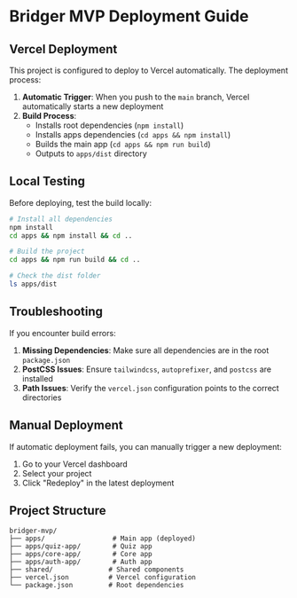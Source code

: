 # Bridger MVP Deployment Guide

## Vercel Deployment

This project is configured to deploy to Vercel automatically. The deployment process:

1. **Automatic Trigger**: When you push to the `main` branch, Vercel automatically starts a new deployment
2. **Build Process**: 
   - Installs root dependencies (`npm install`)
   - Installs apps dependencies (`cd apps && npm install`)
   - Builds the main app (`cd apps && npm run build`)
   - Outputs to `apps/dist` directory

## Local Testing

Before deploying, test the build locally:

```bash
# Install all dependencies
npm install
cd apps && npm install && cd ..

# Build the project
cd apps && npm run build && cd ..

# Check the dist folder
ls apps/dist
```

## Troubleshooting

If you encounter build errors:

1. **Missing Dependencies**: Make sure all dependencies are in the root `package.json`
2. **PostCSS Issues**: Ensure `tailwindcss`, `autoprefixer`, and `postcss` are installed
3. **Path Issues**: Verify the `vercel.json` configuration points to the correct directories

## Manual Deployment

If automatic deployment fails, you can manually trigger a new deployment:

1. Go to your Vercel dashboard
2. Select your project
3. Click "Redeploy" in the latest deployment

## Project Structure

```
bridger-mvp/
├── apps/                 # Main app (deployed)
├── apps/quiz-app/        # Quiz app
├── apps/core-app/        # Core app  
├── apps/auth-app/        # Auth app
├── shared/              # Shared components
├── vercel.json          # Vercel configuration
└── package.json         # Root dependencies
``` 